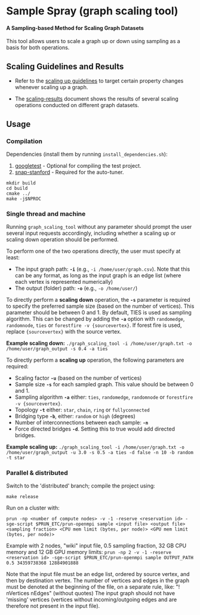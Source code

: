 # Sample Spray (graph scaling tool)
#### A Sampling-based Method for Scaling Graph Datasets

This tool allows users to scale a graph up or down using sampling as a basis for both operations.

## Scaling Guidelines and Results

- Refer to the [scaling up guidelines](docs/scaling-guidelines.pdf) to target certain property changes whenever scaling up a graph.

- The [scaling-results](docs/scaling-results.pdf) document shows the results of several scaling operations conducted on different graph datasets.

## Usage

### Compilation

Dependencies (install them by running `install_dependencies.sh`):
1. [googletest](https://github.com/google/googletest) - Optional for compiling the test project.
2. [snap-stanford](https://github.com/snap-stanford/snap) - Required for the auto-tuner.

```
mkdir build
cd build
cmake ../
make -j$NPROC
```


###  Single thread and machine

Running `graph_scaling_tool` without any parameter should prompt the user several input requests accordingly, including whether a scaling up or scaling down operation should be performed.

To perform one of the two operations directly, the user must specify at least:

- The input graph path: **`-i`** (e.g., `-i /home/user/graph.csv`). Note that this can be any format, as long as the input graph is an edge list (where each vertex is represented numerically)
- The output (folder) path: **`-o`** (e.g., `-o /home/user/`)

To directly perform a **scaling down** operation, the **`-s`** parameter is required to specify the preferred sample size (based on the number of vertices). This parameter should be between 0 and 1.
By default, TIES is used as sampling algorithm. This can be changed by adding the **`-a`** option with `randomedge`, `randomnode`, `ties` or `forestfire -v {sourcevertex}`. If forest fire is used, replace `{sourcevertex}` with the source vertex.

**Example scaling down:** `./graph_scaling_tool -i /home/user/graph.txt -o /home/user/graph_output -s 0.4 -a ties`

To directly perform a **scaling up** operation, the following parameters are required:

- Scaling factor **`-u`** (based on the number of vertices)
- Sample size **`-s`** for each sampled graph. This value should be between 0 and 1.
- Sampling algorithm **`-a`** either:  `ties`, `randomedge`, `randomnode` or `forestfire -v {sourcevertex}`.
- Topology **`-t`** either: `star`, `chain`, `ring` or `fullyconnected`
- Bridging type **`-b`**, either: `random` or `high` (degrees)
- Number of interconnections between each sample: **`-n`**
- Force directed bridges **`-d`**. Setting this to true would add directed bridges.

**Example scaling up:**
`./graph_scaling_tool -i /home/user/graph.txt -o /home/user/graph_output -u 3.0 -s 0.5 -a ties -d false -n 10 -b random -t star
`

### Parallel & distributed

Switch to the 'distributed' branch; compile the project using:

    make release

Run on a cluster with:

    prun -np <number of compute nodes> -v -1 -reserve <reservation id> -sge-script $PRUN_ETC/prun-openmpi sample <input file> <output file> <sampling fraction> <CPU mem limit (bytes, per node)> <GPU mem limit (bytes, per node)>

Example with 2 nodes, "wiki" input file, 0.5 sampling fraction, 32 GB CPU memory and 12 GB GPU memory limits:
    `prun -np 2 -v -1 -reserve <reservation id> -sge-script $PRUN_ETC/prun-openmpi sample OUTPUT_PATH 0.5 34359738368 12884901888`

Note that the input file must be an edge list, ordered by source vertex, and then by destination vertex. The number of vertices and edges in the graph must be denoted at the beginning of the file, on a separate rule, like:
"! nVertices nEdges" (without quotes)
The input graph should not have 'missing' vertices (vertices without incoming/outgoing edges and are therefore not present in the input file). 



